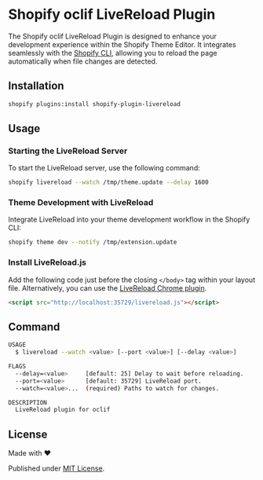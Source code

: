 Shopify oclif LiveReload Plugin
=================

The Shopify oclif LiveReload Plugin is designed to enhance your development experience within the Shopify Theme Editor. It integrates seamlessly with the [Shopify CLI](https://shopify.dev/docs/themes/tools/cli), allowing you to reload the page automatically when file changes are detected.

## Installation

```bash
shopify plugins:install shopify-plugin-livereload
```

## Usage

### Starting the LiveReload Server

To start the LiveReload server, use the following command:

```bash
shopify livereload --watch /tmp/theme.update --delay 1600
```

### Theme Development with LiveReload

Integrate LiveReload into your theme development workflow in the Shopify CLI:

```bash
shopify theme dev --notify /tmp/extension.update
```

### Install LiveReload.js

Add the following code just before the closing `</body>` tag within your layout file. Alternatively, you can use
the [LiveReload Chrome plugin](https://chrome.google.com/webstore/detail/livereload/jnihajbhpnppcggbcgedagnkighmdlei).

```html
<script src="http://localhost:35729/livereload.js"></script>
```

## Command

```bash
USAGE
  $ livereload --watch <value> [--port <value>] [--delay <value>]

FLAGS
  --delay=<value>     [default: 25] Delay to wait before reloading.
  --port=<value>      [default: 35729] LiveReload port.
  --watch=<value>...  (required) Paths to watch for changes.

DESCRIPTION
  LiveReload plugin for oclif
```

## License
Made with ❤️

Published under [MIT License](./LICENSE).

